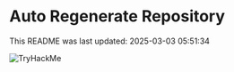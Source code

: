 # Auto Regenerate Repository

This README was last updated: 2025-03-03 05:51:34

 ![TryHackMe](https://tryhackme.com/badge/533634)